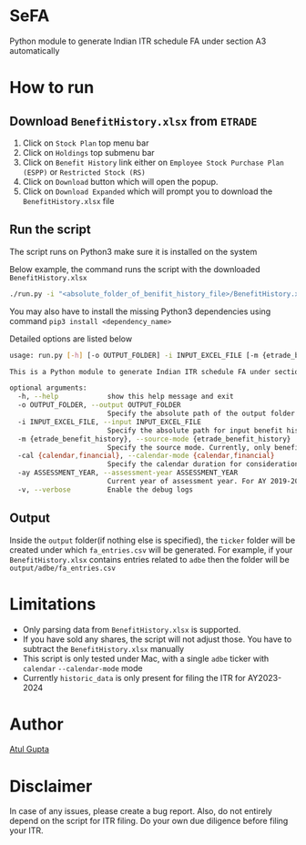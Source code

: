 # SeFA
Python module to generate Indian ITR schedule FA under section A3 automatically

# How to run
## Download `BenefitHistory.xlsx` from `ETRADE`
1. Click on `Stock Plan` top menu bar
2. Click on `Holdings` top submenu bar
3. Click on `Benefit History` link either on `Employee Stock Purchase Plan (ESPP)` or `Restricted Stock (RS)`
4. Click on `Download` button which will open the popup.
5. Click on `Download Expanded` which will prompt you to download the `BenefitHistory.xlsx` file

## Run the script
The script runs on Python3 make sure it is installed on the system

Below example, the command runs the script with the downloaded `BenefitHistory.xlsx`
```sh
./run.py -i "<absolute_folder_of_benifit_history_file>/BenefitHistory.xlsx" -ay 2023
```
You may also have to install the missing Python3 dependencies using command `pip3 install <dependency_name>`

Detailed options are listed below
```sh
usage: run.py [-h] [-o OUTPUT_FOLDER] -i INPUT_EXCEL_FILE [-m {etrade_benefit_history}] [-cal {calendar,financial}] -ay ASSESSMENT_YEAR [-v]

This is a Python module to generate Indian ITR schedule FA under section A3 automatically

optional arguments:
  -h, --help            show this help message and exit
  -o OUTPUT_FOLDER, --output OUTPUT_FOLDER
                        Specify the absolute path of the output folder for JSON data, default = <current_folder_path_of_the_script>
  -i INPUT_EXCEL_FILE, --input INPUT_EXCEL_FILE
                        Specify the absolute path for input benefit history(BenefitHistory.xlsx) Excel file
  -m {etrade_benefit_history}, --source-mode {etrade_benefit_history}
                        Specify the source mode. Currently, only benefit history from etrade is supported, default = etrade_benefit_history
  -cal {calendar,financial}, --calendar-mode {calendar,financial}
                        Specify the calendar duration for consideration, default = calendar
  -ay ASSESSMENT_YEAR, --assessment-year ASSESSMENT_YEAR
                        Current year of assessment year. For AY 2019-2020, input will be 2019. Input will be of type integer
  -v, --verbose         Enable the debug logs
```

## Output
Inside the `output` folder(if nothing else is specified), the `ticker` folder will be created under which `fa_entries.csv` will be generated. For example, if your `BenefitHistory.xlsx`
contains entries related to `adbe` then the folder will be `output/adbe/fa_entries.csv`

# Limitations
- Only parsing data from `BenefitHistory.xlsx` is supported.
-  If you have sold any shares, the script will not adjust those. You have to subtract the `BenefitHistory.xlsx` manually
-  This script is only tested under Mac, with a single `adbe` ticker with `calendar` `--calendar-mode` mode
-  Currently `historic_data` is only present for filing the ITR for AY2023-2024

# Author
[Atul Gupta](https://github.com/atulgpt)

# Disclaimer
In case of any issues, please create a bug report. Also, do not entirely depend on the script for ITR filing. Do your own due diligence before filing your ITR.

